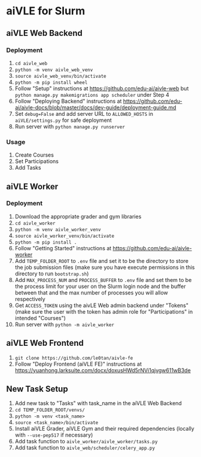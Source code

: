 # aiVLE for Slurm

## aiVLE Web Backend
### Deployment
1. `cd aivle_web`
2. `python -m venv aivle_web_venv`
3. `source aivle_web_venv/bin/activate`
4. `python -m pip install wheel`
5. Follow "Setup" instructions at https://github.com/edu-ai/aivle-web but `python manage.py makemigrations app scheduler` under Step 4
6. Follow "Deploying Backend" instructions at https://github.com/edu-ai/aivle-docs/blob/master/docs/dev-guide/deployment-guide.md
7. Set `debug=False` and add server URL to `ALLOWED_HOSTS` in `aiVLE/settings.py` for safe deployment
8. Run server with `python manage.py runserver`

### Usage
1. Create Courses
2. Set Participations
3. Add Tasks


## aiVLE Worker
### Deployment
1. Download the appropriate grader and gym libraries
2. `cd aivle_worker`
3. `python -m venv aivle_worker_venv`
4. `source aivle_worker_venv/bin/activate`
5. `python -m pip install .`
6. Follow "Getting Started" instructions at https://github.com/edu-ai/aivle-worker
7. Add `TEMP_FOLDER_ROOT` to `.env` file and set it to be the directory to store the job submission files (make sure you have execute permissions in this directory to run `bootstrap.sh`)
7. Add `MAX_PROCESS_NUM` and `PROCESS_BUFFER` to `.env` file and set them to be the process limit for your user on the Slurm login node and the buffer between that and the max number of processes you will allow respectively
8. Get `ACCESS_TOKEN` using the aivLE Web admin backend under "Tokens" (make sure the user with the token has admin role for "Participations" in intended "Courses")
9. Run server with `python -m aivle_worker`


## aiVLE Web Frontend
1. `git clone https://github.com/le0tan/aivle-fe`
2. Follow "Deploy Frontend (aiVLE FE)" instructions at https://yuanhong.larksuite.com/docx/doxusHWd5rNVi1qjvgw611wB3de


## New Task Setup
1. Add new task to "Tasks" with task_name in the aiVLE Web Backend
2. `cd TEMP_FOLDER_ROOT/venvs/`
3. `python -m venv <task_name>`
4. `source <task_name>/bin/activate`
5. Install aiVLE Grader, aiVLE Gym and their required dependencies (locally with `--use-pep517` if necessary)
6. Add task function to `aivle_worker/aivle_worker/tasks.py`
7. Add task function to `aivle_web/scheduler/celery_app.py`